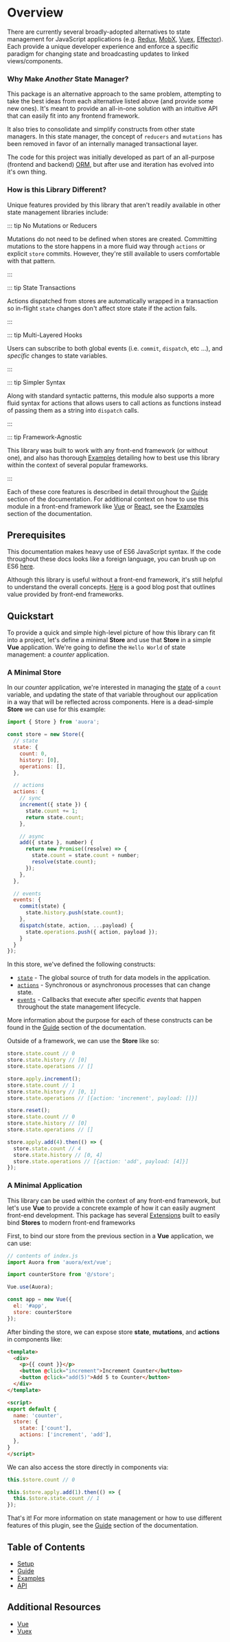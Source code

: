 # Overview
<script>
  // hide sub-headers for sidebar
  var el = document.getElementsByClassName('sidebar-sub-headers');
  if (el !== undefined && el.length > 0) {
    el[0].style.display = 'none';
  }
</script>

There are currently several broadly-adopted alternatives to state management for JavaScript applications (e.g. [Redux](https://github.com/reduxjs/redux), [MobX](https://github.com/mobxjs/mobx), [Vuex](https://github.com/vuejs/vuex), [Effector](https://github.com/zerobias/effector)). Each provide a unique developer experience and enforce a specific paradigm for changing state and broadcasting updates to linked views/components.

### Why Make *Another* State Manager?

This package is an alternative approach to the same problem, attempting to take the best ideas from each alternative listed above (and provide some new ones). It's meant to provide an all-in-one solution with an intuitive API that can easily fit into any frontend framework.

It also tries to consolidate and simplify constructs from other state managers. In this state manager, the concept of `reducers` and `mutations` has been removed in favor of an internally managed transactional layer.

The code for this project was initially developed as part of an all-purpose (frontend and backend) [ORM](https://bprinty.github.io/vuex-reflect), but after use and iteration has evolved into it's own thing.

### How is this Library Different?

Unique features provided by this library that aren't readily available in other state management libraries include:

::: tip No Mutations or Reducers

Mutations do not need to be defined when stores are created. Committing mutations to the store happens in a more fluid way through `actions` or explicit `store` commits. However, they're still available to users comfortable with that pattern.

:::

::: tip State Transactions

Actions dispatched from stores are automatically wrapped in a transaction so in-flight `state` changes don't affect store state if the action fails.

:::

::: tip Multi-Layered Hooks

Users can subscribe to both global events (i.e. `commit`, `dispatch`, etc ...), and *specific* changes to state variables.

:::

::: tip Simpler Syntax

Along with standard syntactic patterns, this module also supports a more fluid syntax for actions that allows users to call actions as functions instead of passing them as a string into `dispatch` calls.

:::

::: tip Framework-Agnostic

This library was built to work with any front-end framework (or without one), and also has thorough [Examples](/examples/) detailing how to best use this library within the context of several popular frameworks.

:::

Each of these core features is described in detail throughout the [Guide](/guide/) section of the documentation. For additional context on how to use this module in a front-end framework like [Vue](https://vuejs.org/) or [React](https://reactjs.org/), see the [Examples](/examples/) section of the documentation.


## Prerequisites

This documentation makes heavy use of ES6 JavaScript syntax. If the code throughout these docs looks like a foreign language, you can brush up on ES6 [here](https://babeljs.io/docs/en/learn).

Although this library is useful without a front-end framework, it's still helpful to understand the overall concepts. [Here](https://stackoverflow.blog/2020/02/03/is-it-time-for-a-front-end-framework/) is a good blog post that outlines value provided by front-end frameworks.


## Quickstart

To provide a quick and simple high-level picture of how this library can fit into a project, let's define a minimal **Store** and use that **Store** in a simple **Vue** application. We're going to define the `Hello World` of state management: a *counter* application.

### A Minimal Store

In our *counter* application, we're interested in managing the [state](/guide/README.md#state) of a `count` variable, and updating the state of that variable throughout our application in a way that will be reflected across components. Here is a dead-simple **Store** we can use for this example:

```javascript
import { Store } from 'auora';

const store = new Store({
  // state
  state: {
    count: 0,
    history: [0],
    operations: [],
  },

  // actions
  actions: {
    // sync
    increment({ state }) {
      state.count += 1;
      return state.count;
    },

    // async
    add({ state }, number) {
      return new Promise((resolve) => {
        state.count = state.count + number;
        resolve(state.count);
      });
    },
  },

  // events
  events: {
    commit(state) {
      state.history.push(state.count);
    },
    dispatch(state, action, ...payload) {
      state.operations.push({ action, payload });
    }
  }
});
```

In this store, we've defined the following constructs:

* [`state`](/guide/README.md#state) - The global source of truth for data models in the application.
* [`actions`](/guide/README.md#actions) - Synchronous or asynchronous processes that can change state.
* [`events`](/guide/README.md#events) - Callbacks that execute after specific *events* that happen throughout the state management lifecycle.

More information about the purpose for each of these constructs can be found in the [Guide](/guide/) section of the documentation.

Outside of a framework, we can use the **Store** like so:

```javascript
store.state.count // 0
store.state.history // [0]
store.state.operations // []

store.apply.increment();
store.state.count // 1
store.state.history // [0, 1]
store.state.operations // [{action: 'increment', payload: []}]

store.reset();
store.state.count // 0
store.state.history // [0]
store.state.operations // []

store.apply.add(4).then(() => {
  store.state.count // 4
  store.state.history // [0, 4]
  store.state.operations // [{action: 'add', payload: [4]}]
});
```


### A Minimal Application

This library can be used within the context of any front-end framework, but let's use **Vue** to provide a concrete example of how it can easily augment front-end development. This package has several [Extensions](/examples/) built to easily bind **Stores** to modern front-end frameworks

First, to bind our store from the previous section in a **Vue** application, we can use:

```javascript
// contents of index.js
import Auora from 'auora/ext/vue';

import counterStore from '@/store';

Vue.use(Auora);

const app = new Vue({
  el: '#app',
  store: counterStore
});
```

After binding the store, we can expose store **state**, **mutations**, and **actions** in components like:

```html
<template>
  <div>
    <p>{{ count }}</p>
    <button @click="increment">Increment Counter</button>
    <button @click="add(5)">Add 5 to Counter</button>
  </div>
</template>

<script>
export default {
  name: 'counter',
  store: {
    state: ['count'],
    actions: ['increment', 'add'],
  },
}
</script>
```

We can also access the store directly in components via:

```javascript
this.$store.count // 0

this.$store.apply.add(1).then(() => {
  this.$store.state.count // 1
});
```

That's it! For more information on state management or how to use different features of this plugin, see the [Guide](/guide/) section of the documentation.


## Table of Contents

- [Setup](/setup/)
- [Guide](/guide/)
- [Examples](/examples/)
- [API](/api/)


## Additional Resources

- [Vue](https://vuejs.org)
- [Vuex](https://vuex.vuejs.org)
